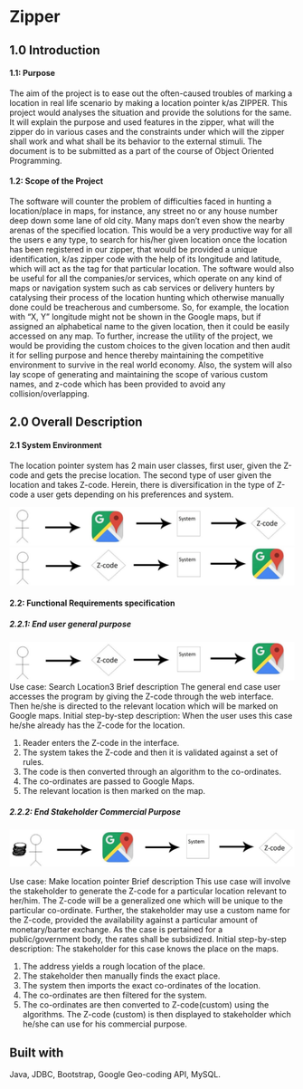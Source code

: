 # Zipper
<h2>1.0 Introduction</h2>

<h4>1.1: Purpose</h4>

The aim of the project is to ease out the often-caused troubles of marking a location in real life scenario by making a location pointer k/as ZIPPER. This project would analyses the situation and provide the solutions for the same. It will explain the purpose and used features in the zipper, what will the zipper do in various cases and the constraints under which will the zipper shall work and what shall be its behavior to the external stimuli. The document is to be submitted as a part of the course of Object Oriented Programming. 

<h4>1.2: Scope of the Project</h4>
The software will counter the problem of difficulties faced in hunting a location/place in maps, for instance, any street no or any house number deep down some lane of old city. Many maps don’t even show the nearby arenas of the specified location. This would be a very productive way for all the users e any type, to search for his/her given location once the location has been registered in our zipper, that would be provided a unique identification, k/as zipper code with the help of its longitude and latitude, which will act as the tag for that particular location. The software would also be useful for all the companies/or services, which operate on any kind of maps or navigation system such as cab services or delivery hunters by catalysing their process of the location hunting which otherwise manually done could be treacherous and cumbersome. So, for example, the location with “X, Y” longitude might not be shown in the Google maps, but if assigned an alphabetical name to the given location, then it could be easily accessed on any map. To further, increase the utility of the project, we would be providing the custom choices to the given location and then audit it for selling purpose and hence thereby maintaining the competitive environment to survive in the real world economy. Also, the system will also lay scope of generating and maintaining the scope of various custom names, and z-code which has been provided to avoid any collision/overlapping.   

<h2>2.0 Overall Description</h2>
<h4>2.1 System Environment</h4>
The location pointer system has 2 main user classes, first user, given the Z-code and gets the precise location. The second type of user given the location and takes Z-code. Herein, there is diversification in the type of Z-code a user gets depending on his preferences and system. 

![Image](1.jpg?raw=true "Number of comparisions")
![Image](2.jpg?raw=true "Number of comparisions")

<h4>2.2: Functional Requirements specification</h4> 
<h5>2.2.1: End user general purpose</h5>

![Image](3.jpg?raw=true "Number of comparisions")
Use case: Search Location3
Brief description
The general end case user accesses the program by giving the Z-code through the web interface. Then he/she is directed to the relevant location which will be marked on Google maps.
Initial step-by-step description:
When the user uses this case he/she already has the Z-code for the location.
1.	Reader enters the Z-code in the interface.
2.	The system takes the Z-code and then it is validated against a set of rules. 
3.	The code is then converted through an algorithm to the co-ordinates.
4.	The co-ordinates are passed to Google Maps.
5.	The relevant location is then marked on the map. 

<h5>2.2.2: End Stakeholder Commercial Purpose</h5>

![Image](4.jpg?raw=true "Number of comparisions")

Use case: Make location pointer
Brief description
This use case will involve the stakeholder to generate the Z-code for a particular location relevant to her/him. The Z-code will be a generalized one which will be unique to the particular co-ordinate. Further, the stakeholder may use a custom name for the Z-code, provided the availability against a particular amount of monetary/barter exchange. As the case is pertained for a public/government body, the rates shall be subsidized. 
Initial step-by-step description:  The stakeholder for this case knows the place on the maps.
1.	The address yields a rough location of the place.
2.	The stakeholder then manually finds the exact place.
3.	The system then imports the exact co-ordinates of the location.
4.	The co-ordinates are then filtered for the system.
5.	The co-ordinates are then converted to Z-code(custom) using the algorithms.
The Z-code (custom) is then displayed to stakeholder which he/she can use for his commercial purpose. 


<h2>Built with</h2>
Java, JDBC, Bootstrap, Google Geo-coding API, MySQL.

